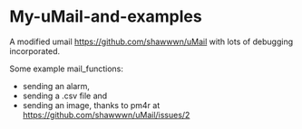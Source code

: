 # My-uMail-and-examples
A modified umail https://github.com/shawwwn/uMail with lots of debugging incorporated.

Some example mail_functions:
- sending an alarm,
- sending a .csv file and
- sending an image, thanks to pm4r at https://github.com/shawwwn/uMail/issues/2
